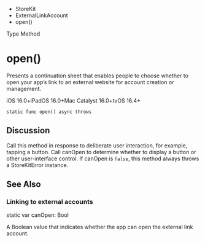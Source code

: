 

- StoreKit
- ExternalLinkAccount
-  open() 

Type Method

# open()

Presents a continuation sheet that enables people to choose whether to open your app’s link to an external website for account creation or management.

iOS 16.0+iPadOS 16.0+Mac Catalyst 16.0+tvOS 16.4+

``` source
static func open() async throws
```

## Discussion

Call this method in response to deliberate user interaction, for example, tapping a button. Call canOpen to determine whether to display a button or other user-interface control. If canOpen is `false`, this method always throws a StoreKitError instance.

## See Also

### Linking to external accounts

static var canOpen: Bool

A Boolean value that indicates whether the app can open the external link account.

